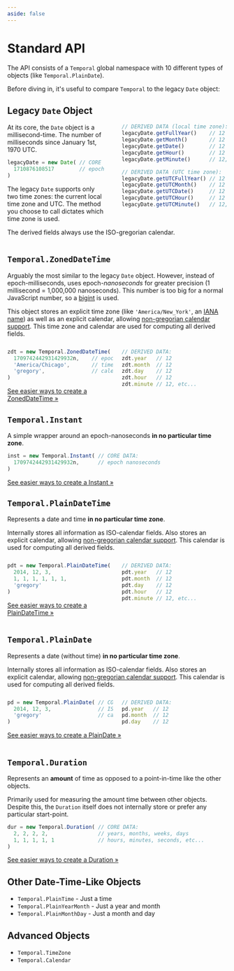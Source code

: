 ```yaml
---
aside: false
---
```


<style>
  .start-two-col + * {
    float: left;
    width: 48%;
    margin: 12px 0 0 !important;
  }

  .start-two-col + * + * {
    float: right;
    width: 48%;
    margin: 12px 0 0 !important;
  }

  .start-right-float + * {
    float: right;
    width: 48%;
    margin-left: 40px !important;
    margin-top: 0 !important;
  }

  h2 {
    border-top: 0 !important;
  }
</style>

# Standard API

The API consists of a `Temporal` global namespace with 10 different types of objects (like `Temporal.PlainDate`).

Before diving in, it's useful to compare `Temporal` to the legacy `Date` object:

## Legacy `Date` Object

<div class='start-right-float'></div>

```js
// DERIVED DATA (local time zone):
legacyDate.getFullYear()    // 12
legacyDate.getMonth()       // 12
legacyDate.getDate()        // 12
legacyDate.getHour()        // 12
legacyDate.getMinute()      // 12, etc...

// DERIVED DATA (UTC time zone):
legacyDate.getUTCFullYear() // 12
legacyDate.getUTCMonth()    // 12
legacyDate.getUTCDate()     // 12
legacyDate.getUTCHour()     // 12
legacyDate.getUTCMinute()   // 12, etc...
```

At its core, the `Date` object is a millisecond-time. The number of milliseconds since January 1st, 1970 UTC.

```js
legacyDate = new Date( // CORE DATA:
  1710876108517        // epoch milliseconds
)
```

The legacy `Date` supports only two time zones: the current local time zone and UTC. The method you choose to call dictates which time zone is used.

The derived fields always use the ISO-gregorian calendar.

<div style='clear:both'></div>


<!-- ## Meet the `Temporal` Objects -->


## `Temporal.ZonedDateTime`

Arguably the most similar to the legacy `Date` object. However, instead of epoch-milliseconds, uses epoch-*nanoseconds* for greater precision (1 millisecond = 1,000,000 nanoseconds). This number is too big for a normal JavaScript number, so a [bigint](#) is used.

This object stores an explicit time zone (like `'America/New_York'`, an [IANA name](https://en.wikipedia.org/wiki/List_of_tz_database_time_zones)) as well as an explicit calendar, allowing [non-gregorian calendar support](#). This time zone and calendar are used for computing all derived fields.

<div class='start-two-col'></div>

```js
zdt = new Temporal.ZonedDateTime( // CORE DATA:
  1709742442931429932n,    // epoch nanoseconds
  'America/Chicago',       // time zone
  'gregory',               // calendar
)
```

```js
// DERIVED DATA:
zdt.year   // 12
zdt.month  // 12
zdt.day    // 12
zdt.hour   // 12
zdt.minute // 12, etc...
```

<div style='clear:left'></div>

[See easier ways to create a ZonedDateTime &raquo;](zoneddatetime)

## `Temporal.Instant`

A simple wrapper around an epoch-nanoseconds **in no particular time zone**.

```js
inst = new Temporal.Instant( // CORE DATA:
  1709742442931429932n,      // epoch nanoseconds
)
```

[See easier ways to create a Instant &raquo;](instant)

## `Temporal.PlainDateTime`

Represents a date and time **in no particular time zone**.

Internally stores all information as ISO-calendar fields. Also stores an explicit calendar, allowing [non-gregorian calendar support](#). This calendar is used for computing all derived fields.

<div class='start-two-col'></div>

```js
pdt = new Temporal.PlainDateTime( // CORE DATA:
  2014, 12, 3,                    // ISO date
  1, 1, 1, 1, 1, 1,               // ISO time
  'gregory'                       // calendar
)
```

```js
// DERIVED DATA:
pdt.year   // 12
pdt.month  // 12
pdt.day    // 12
pdt.hour   // 12
pdt.minute // 12, etc...
```

<div style='clear:left'></div>

[See easier ways to create a PlainDateTime &raquo;](plaindatetime)

<div style='clear:both'></div>

## `Temporal.PlainDate`

Represents a date (without time) **in no particular time zone**.

Internally stores all information as ISO-calendar fields. Also stores an explicit calendar, allowing [non-gregorian calendar support](#). This calendar is used for computing all derived fields.

<div class='start-two-col'></div>

```js
pd = new Temporal.PlainDate( // CORE DATA:
  2014, 12, 3,               // ISO date
  'gregory'                  // calendar
)
```

```js
// DERIVED DATA:
pd.year   // 12
pd.month  // 12
pd.day    // 12
```

<div style='clear:left'></div>

[See easier ways to create a PlainDate &raquo;](plaindate)

<div style='clear:both'></div>

## `Temporal.Duration`

Represents an **amount** of time as opposed to a point-in-time like the other objects.

Primarily used for measuring the amount time between other objects. Despite this, the `Duration` itself does not internally store or prefer any particular start-point.

```js
dur = new Temporal.Duration( // CORE DATA:
  2, 2, 2, 2,                // years, months, weeks, days
  1, 1, 1, 1, 1              // hours, minutes, seconds, etc...
)
```

[See easier ways to create a Duration &raquo;](duration)

## Other Date-Time-Like Objects

- `Temporal.PlainTime` - Just a time
- `Temporal.PlainYearMonth` - Just a year and month
- `Temporal.PlainMonthDay` - Just a month and day

## Advanced Objects

- `Temporal.TimeZone`
- `Temporal.Calendar`